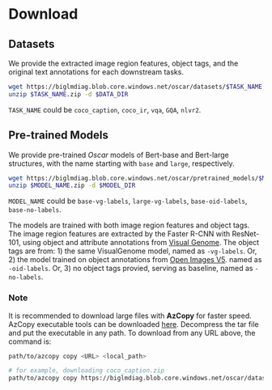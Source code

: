 # Download

## Datasets
We provide the extracted image region features, object tags, and the original text annotations for each downstream tasks.
```bash
wget https://biglmdiag.blob.core.windows.net/oscar/datasets/$TASK_NAME.zip
unzip $TASK_NAME.zip -d $DATA_DIR
```
`TASK_NAME` could be `coco_caption`, `coco_ir`, `vqa`, `GQA`, `nlvr2`.

## Pre-trained Models
We provide pre-trained *Oscar* models of Bert-base and Bert-large structures, with the name starting with `base` and `large`, respectively.
```bash
wget https://biglmdiag.blob.core.windows.net/oscar/pretrained_models/$MODEL_NAME.zip
unzip $MODEL_NAME.zip -d $MODEL_DIR
```
`MODEL_NAME` could be `base-vg-labels`, `large-vg-labels`, `base-oid-labels`, `base-no-labels`.

The models are trained with both image region features and object tags. The image region features are extracted by the Faster R-CNN with
ResNet-101, using object and attribute annotations from [Visual Genome](http://visualgenome.org/).
The object tags are from:
    1) the same VisualGenome model, named as `-vg-labels`. Or,
    2) the model trained on object annotations from [Open Images V5](https://storage.googleapis.com/openimages/web/index.html). named as `-oid-labels`. Or,
    3) no object tags provied, serving as baseline, named as `-no-labels`.


### Note
It is recommended to download large files with **AzCopy** for faster speed.
AzCopy executable tools can be downloaded [here](https://docs.microsoft.com/en-us/azure/storage/common/storage-use-azcopy-v10#download-azcopy).
Decompress the tar file and put the executable in any path. To download from
any URL above, the command is:
```bash
path/to/azcopy copy <URL> <local_path>

# for example, downloading coco_caption.zip
path/to/azcopy copy https://biglmdiag.blob.core.windows.net/oscar/datasets/coco_caption.zip <local_path>
```

